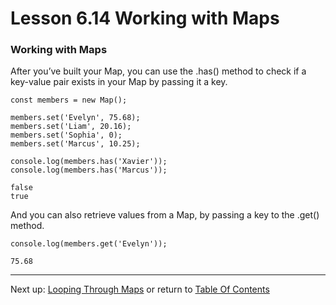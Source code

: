 # Lesson 6.14 Working with Maps

### Working with Maps
After you’ve built your Map, you can use the .has() method to check if a key-value pair exists in your Map by passing it a key.
```
const members = new Map();

members.set('Evelyn', 75.68);
members.set('Liam', 20.16);
members.set('Sophia', 0);
members.set('Marcus', 10.25);

console.log(members.has('Xavier'));
console.log(members.has('Marcus'));
```
    false
    true

And you can also retrieve values from a Map, by passing a key to the .get() method.
```
console.log(members.get('Evelyn'));
```
    75.68

- - -
Next up: [Looping Through Maps](ND024_Part3_Lesson06_15.md) or return to [Table Of Contents](./ND024_TableOfContents.md)
